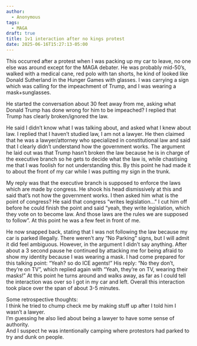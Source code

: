 ```yaml
---
author:
  - Anonymous
tags:
  - MAGA
draft: true
title: 1v1 interaction after no kings protest
date: 2025-06-16T15:27:13-05:00
---
```

This occurred after a protest when I was packing up my car to leave, no one else was around except for the MAGA debater. He was probably mid-50’s, walked with a medical cane, red polo with tan shorts, he kind of looked like Donald Sutherland in the Hunger Games with glasses. I was carrying a sign which was calling for the impeachment of Trump, and I was wearing a mask+sunglasses.  
  
He started the conversation about 30 feet away from me, asking what Donald Trump has done wrong for him to be impeached? I replied that Trump has clearly broken/ignored the law.  
  
He said I didn’t know what I was talking about, and asked what I knew about law. I replied that I haven’t studied law, I am not a lawyer. He then claimed that he was a lawyer/attorney who specialized in constitutional law and said that I clearly didn’t understand how the government works. The argument he laid out was that Trump hasn’t broken the law because he is in charge of the executive branch so he gets to decide what the law is, while chastising me that I was foolish for not understanding this. By this point he had made it to about the front of my car while I was putting my sign in the trunk.  
  
My reply was that the executive branch is supposed to enforce the laws which are made by congress. He shook his head dismissively at this and said that’s not how the government works. I then asked him what is the point of congress? He said that congress “writes legislation…” I cut him off before he could finish the point and said “yeah, they write legislation, which they vote on to become law. And those laws are the rules we are supposed to follow”. At this point he was a few feet in front of me.  
  
He now snapped back, stating that I was not following the law because my car is parked illegally. There weren’t any “No Parking” signs, but I will admit it did feel ambiguous. However, in the argument I didn’t say anything. After about a 3 second pause he continued by attacking me for being afraid to show my identity because I was wearing a mask. I had come prepared for this talking point: “Yeah? so do ICE agents!” His reply: “No they don’t, they’re on TV”, which replied again with “Yeah, they’re on TV, wearing their masks!” At this point he turns around and walks away, as far as I could tell the interaction was over so I got in my car and left. Overall this interaction took place over the span of about 3-5 minutes.  
  
Some retrospective thoughts:  
I think he tried to chump check me by making stuff up after I told him I wasn’t a lawyer.  
I’m guessing he also lied about being a lawyer to have some sense of authority.  
And I suspect he was intentionally camping where protestors had parked to try and dunk on people.